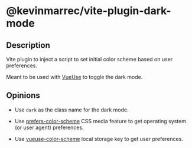# @kevinmarrec/vite-plugin-dark-mode

## Description

Vite plugin to inject a script to set initial color scheme based on user preferences.

Meant to be used with [VueUse](https://vueuse.org/core/useDark/) to toggle the dark mode.

## Opinions

- Use `dark` as the class name for the dark mode.

- Use [prefers-color-scheme](https://developer.mozilla.org/en-US/docs/Web/CSS/@media/prefers-color-scheme) CSS media feature to get operating system (or user agent) preferences.

- Use [vueuse-color-scheme](https://vueuse.org/core/useDark/#behavior) local storage key to get user preferences.

